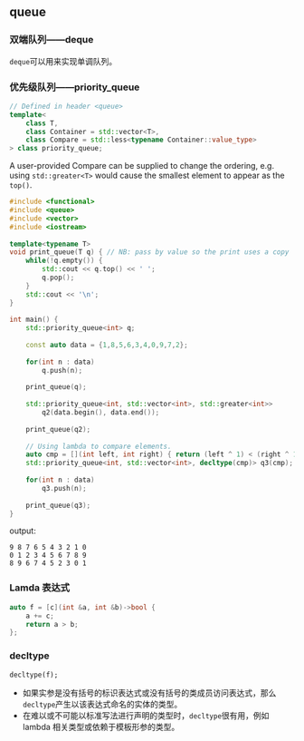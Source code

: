## queue

### 双端队列——deque
`deque`可以用来实现单调队列。

### 优先级队列——priority_queue
```cpp
// Defined in header <queue>
template<
    class T,
    class Container = std::vector<T>,
    class Compare = std::less<typename Container::value_type>
> class priority_queue;
```

A user-provided Compare can be supplied to change the ordering, e.g. using `std::greater<T>` would cause the smallest element to appear as the `top()`.

```cpp
#include <functional>
#include <queue>
#include <vector>
#include <iostream>
 
template<typename T>
void print_queue(T q) { // NB: pass by value so the print uses a copy
    while(!q.empty()) {
        std::cout << q.top() << ' ';
        q.pop();
    }
    std::cout << '\n';
}
 
int main() {
    std::priority_queue<int> q;
 
    const auto data = {1,8,5,6,3,4,0,9,7,2};
 
    for(int n : data)
        q.push(n);
 
    print_queue(q);
 
    std::priority_queue<int, std::vector<int>, std::greater<int>>
        q2(data.begin(), data.end());
 
    print_queue(q2);
 
    // Using lambda to compare elements.
    auto cmp = [](int left, int right) { return (left ^ 1) < (right ^ 1); };
    std::priority_queue<int, std::vector<int>, decltype(cmp)> q3(cmp);
 
    for(int n : data)
        q3.push(n);
 
    print_queue(q3);
}
```
output:
```
9 8 7 6 5 4 3 2 1 0 
0 1 2 3 4 5 6 7 8 9 
8 9 6 7 4 5 2 3 0 1
```

### Lamda 表达式
```cpp
auto f = [c](int &a, int &b)->bool {
	a += c;
	return a > b;
};
``` 
### decltype

`decltype(f);`
- 如果实参是没有括号的标识表达式或没有括号的类成员访问表达式，那么`decltype`产生以该表达式命名的实体的类型。
- 在难以或不可能以标准写法进行声明的类型时，`decltype`很有用，例如 lambda 相关类型或依赖于模板形参的类型。

